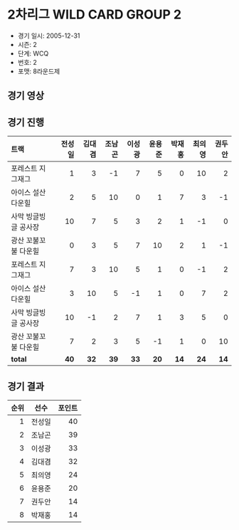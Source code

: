 # 2차리그 WILD CARD GROUP 2

- 경기 일시: 2005-12-31
- 시즌: 2
- 단계: WCQ
- 번호: 2
- 포맷: 8라운드제





## 경기 영상
## 경기 진행

| 트랙 | 전성일 | 김대겸 | 조남곤 | 이성광 | 윤용준 | 박재홍 | 최의영 | 권두안 |
|:---|---:|---:|---:|---:|---:|---:|---:|---:|
| 포레스트 지그재그 | 1 | 3 | -1 | 7 | 5 | 0 | 10 | 2 |
| 아이스 설산 다운힐 | 2 | 5 | 10 | 0 | 1 | 7 | 3 | -1 |
| 사막 빙글빙글 공사장 | 10 | 7 | 5 | 3 | 2 | 1 | -1 | 0 |
| 광산 꼬불꼬불 다운힐 | 0 | 3 | 5 | 7 | 10 | 2 | 1 | -1 |
| 포레스트 지그재그 | 7 | 3 | 10 | 5 | 1 | 0 | -1 | 2 |
| 아이스 설산 다운힐 | 3 | 10 | 5 | -1 | 1 | 0 | 7 | 2 |
| 사막 빙글빙글 공사장 | 10 | -1 | 2 | 7 | 1 | 3 | 5 | 0 |
| 광산 꼬불꼬불 다운힐 | 7 | 2 | 3 | 5 | -1 | 1 | 0 | 10 |
| __total__ | __40__ | __32__ | __39__ | __33__ | __20__ | __14__ | __24__ | __14__ |




## 경기 결과

| 순위 | 선수 | 포인트 |
|---:|:---:|---:|
| 1 | 전성일 | 40 |
| 2 | 조남곤 | 39 |
| 3 | 이성광 | 33 |
| 4 | 김대겸 | 32 |
| 5 | 최의영 | 24 |
| 6 | 윤용준 | 20 |
| 7 | 권두안 | 14 |
| 8 | 박재홍 | 14 |

